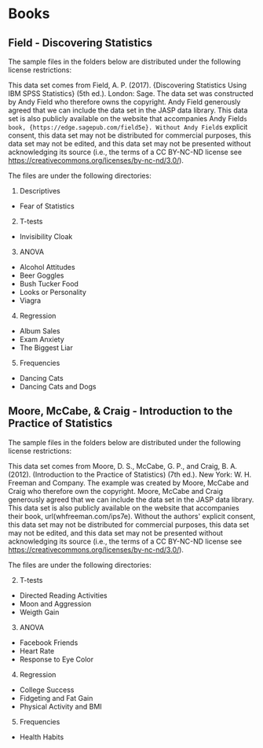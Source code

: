 # Books 



## Field - Discovering Statistics 
The sample files in the folders below are distributed
under the following license restrictions:

This data set comes from Field, A. P. (2017). {Discovering
Statistics Using IBM SPSS Statistics} (5th ed.). London: Sage. The
data set was constructed by Andy Field who therefore owns the
copyright. Andy Field generously agreed that we can include the data
set in the JASP data library. This data set is also publicly available
on the website that accompanies Andy Field`s book,
{https://edge.sagepub.com/field5e}. Without Andy Field`s explicit
consent, this data set may not be distributed for commercial purposes,
this data set may not be edited, and this data set may not be
presented without acknowledging its source (i.e., the terms of  a CC
BY-NC-ND license see https://creativecommons.org/licenses/by-nc-nd/3.0/).


The files are under the following directories:

1. Descriptives
 - Fear of Statistics

2. T-tests
 - Invisibility Cloak

3. ANOVA
 - Alcohol Attitudes
 - Beer Goggles
 - Bush Tucker Food
 - Looks or Personality
 - Viagra

4. Regression
 - Album Sales
 - Exam Anxiety
 - The Biggest Liar

5. Frequencies 
 - Dancing Cats
 - Dancing Cats and Dogs

## Moore, McCabe, & Craig - Introduction to the Practice of Statistics 
The sample files in the folders below are distributed
under the following license restrictions:

This data set comes from Moore, D. S., McCabe, G. P., and Craig, B. A. 
(2012). (Introduction to the Practice of Statistics) (7th ed.). New York: W. H. Freeman and Company. 
The example was created by Moore, McCabe and Craig who therefore own the copyright. Moore, McCabe and Craig 
generously agreed that we can include the data set in the JASP data library. This data set is also publicly 
available on the website that accompanies their book, url(whfreeman.com/ips7e). Without the authors' explicit 
consent, this data set may not be distributed for commercial purposes, this data set may not be edited, and this 
data set may not be presented without acknowledging its source (i.e., the terms of  a CC BY-NC-ND license see https://creativecommons.org/licenses/by-nc-nd/3.0/).



The files are under the following directories:

2. T-tests
 - Directed Reading Activities
 - Moon and Aggression
 - Weigth Gain

3. ANOVA
 - Facebook Friends
 - Heart Rate
 - Response to Eye Color

4. Regression
 - College Success
 - Fidgeting and Fat Gain
 - Physical Activity and BMI

5. Frequencies 
 - Health Habits
